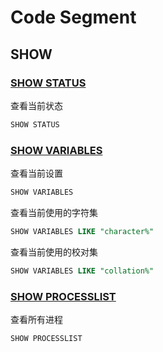 # Code Segment

## SHOW

### [SHOW STATUS](https://dev.mysql.com/doc/refman/5.7/en/show-status.html)

查看当前状态

```sql
SHOW STATUS
```

### [SHOW VARIABLES](https://dev.mysql.com/doc/refman/5.7/en/show-variables.html)

查看当前设置

```sql
SHOW VARIABLES
```

查看当前使用的字符集

```sql
SHOW VARIABLES LIKE "character%"
```

查看当前使用的校对集

```sql
SHOW VARIABLES LIKE "collation%"
```

### [SHOW PROCESSLIST](https://dev.mysql.com/doc/refman/5.7/en/show-processlist.html)

查看所有进程

```
SHOW PROCESSLIST
```

